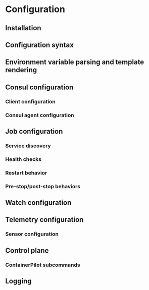 # Configuration

## Installation

## Configuration syntax

## Environment variable parsing and template rendering

## Consul configuration

### Client configuration

### Consul agent configuration

## Job configuration

### Service discovery

### Health checks

### Restart behavior

### Pre-stop/post-stop behaviors

## Watch configuration

## Telemetry configuration

### Sensor configuration

## Control plane

### ContainerPilot subcommands

## Logging
